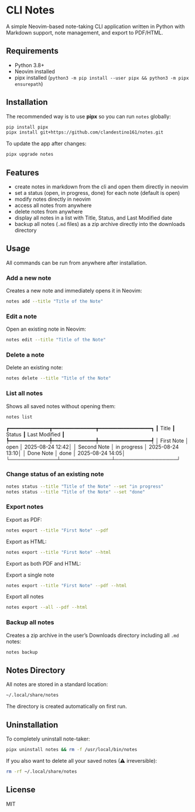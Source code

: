 # CLI Notes

A simple Neovim-based note-taking CLI application written in Python with Markdown support, note management, and export to PDF/HTML.

## Requirements

* Python 3.8+
* Neovim installed
* pipx installed (`python3 -m pip install --user pipx && python3 -m pipx ensurepath`)

## Installation

The recommended way is to use **pipx** so you can run `notes` globally:

```bash
pip install pipx
pipx install git+https://github.com/clandestino161/notes.git
```

To update the app after changes:

```bash
pipx upgrade notes
```

## Features

* create notes in markdown from the cli and open them directly in neovim
* set a status (open, in progress, done) for each note (default is open)
* modify notes directly in neovim
* access all notes from anywhere
* delete notes from anywhere
* display all notes in a list with Title, Status, and Last Modified date
* backup all notes (`.md` files) as a zip archive directly into the downloads directory

## Usage

All commands can be run from anywhere after installation.

### Add a new note

Creates a new note and immediately opens it in Neovim:

```bash
notes add --title "Title of the Note"
```

### Edit a note

Open an existing note in Neovim:

```bash
notes edit --title "Title of the Note"
```

### Delete a note

Delete an existing note:

```bash
notes delete --title "Title of the Note"
```

### List all notes

Shows all saved notes without opening them:

```bash
notes list
```

┏━━━━━━━━━━━━━┳━━━━━━━━━━━━━━┳━━━━━━━━━━━━━━━━━┓
┃ Title       ┃ Status       ┃ Last Modified   ┃
┡━━━━━━━━━━━━━╇━━━━━━━━━━━━━━╇━━━━━━━━━━━━━━━━━┩
│ First Note  │ open         │ 2025-08-24 12:42│
│ Second Note │ in progress  │ 2025-08-24 13:10│
│ Done Note   │ done         │ 2025-08-24 14:05│
└─────────────┴──────────────┴─────────────────┘

### Change status of an existing note

```bash
notes status --title "Title of the Note" --set "in progress"
notes status --title "Title of the Note" --set "done"
```

### Export notes

Export as PDF:

```bash
notes export --title "First Note" --pdf
```

Export as HTML:

```bash
notes export --title "First Note" --html
```

Export as both PDF and HTML:

Export a single note

```bash
notes export --title "First Note" --pdf --html
```

Export all notes

```bash
notes export --all --pdf --html
```

### Backup all notes

Creates a zip archive in the user’s Downloads directory including all `.md` notes:

```bash
notes backup
```

## Notes Directory

All notes are stored in a standard location:

```bash
~/.local/share/notes
```

The directory is created automatically on first run.

## Uninstallation

To completely uninstall note-taker:

```bash
pipx uninstall notes && rm -f /usr/local/bin/notes
```

If you also want to delete all your saved notes (⚠ irreversible):

```bash
rm -rf ~/.local/share/notes
```

## License

MIT
